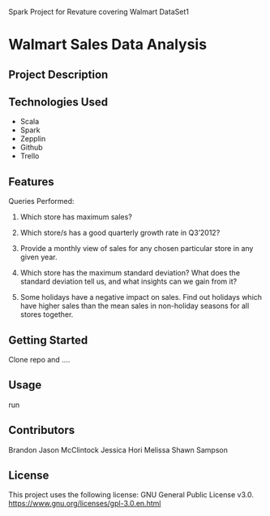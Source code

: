 
Spark Project for Revature covering Walmart DataSet1

# Walmart Sales Data Analysis

## Project Description



## Technologies Used

* Scala
* Spark
* Zepplin
* Github
* Trello

## Features

Queries Performed:

1. Which store has maximum sales?

2. Which store/s has a good quarterly growth rate in Q3’2012?

3. Provide a monthly view of sales for any chosen particular store in any given year.

4. Which store has the maximum standard deviation?
   What does the standard deviation tell us, and what insights can we gain from it?
   
5. Some holidays have a negative impact on sales.
   Find out holidays which have higher sales than the mean sales in non-holiday seasons for all stores together.

## Getting Started

Clone repo and .... 

## Usage

run 

## Contributors

Brandon
Jason McClintock
Jessica Hori
Melissa
Shawn Sampson

## License

This project uses the following license: GNU General Public License v3.0. https://www.gnu.org/licenses/gpl-3.0.en.html

